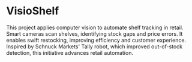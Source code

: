 # VisioShelf
This project applies computer vision to automate shelf tracking in retail. Smart cameras scan shelves, identifying stock gaps and price errors. It enables swift restocking, improving efficiency and customer experience. Inspired by Schnuck Markets' Tally robot, which improved out-of-stock detection, this initiative advances retail automation.
